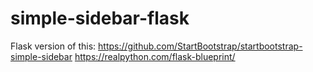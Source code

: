 # simple-sidebar-flask
Flask version of this: https://github.com/StartBootstrap/startbootstrap-simple-sidebar
https://realpython.com/flask-blueprint/